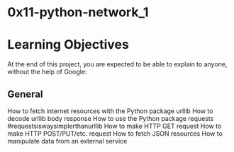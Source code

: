 # 0x11-python-network_1

# Learning Objectives
At the end of this project, you are expected to be able to explain to anyone, without the help of Google:

## General
How to fetch internet resources with the Python package urllib
How to decode urllib body response
How to use the Python package requests #requestsiswaysimplerthanurllib
How to make HTTP GET request
How to make HTTP POST/PUT/etc. request
How to fetch JSON resources
How to manipulate data from an external service
